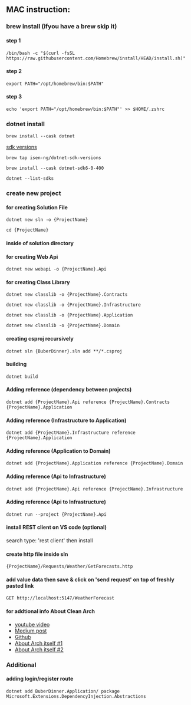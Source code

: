 ## MAC instruction:
### brew install (ifyou have a brew skip it)
#### step 1 
```shell
/bin/bash -c "$(curl -fsSL https://raw.githubusercontent.com/Homebrew/install/HEAD/install.sh)"
```
#### step 2 
```shell
export PATH="/opt/homebrew/bin:$PATH"
```
#### step 3 
```shell
echo 'export PATH="/opt/homebrew/bin:$PATH"' >> $HOME/.zshrc
```

### dotnet install
```shell
brew install --cask dotnet
```
[sdk versions](https://github.com/isen-ng/homebrew-dotnet-sdk-versions) 
```shell
brew tap isen-ng/dotnet-sdk-versions
```
```shell
brew install --cask dotnet-sdk6-0-400
```
```shell
dotnet --list-sdks
```

### create new project
#### for creating Solution File 
```shell
dotnet new sln -o {ProjectName}
```

```shell
cd {ProjectName}
```
#### inside of solution directory
#### for creating Web Api 
```shell
dotnet new webapi -o {ProjectName}.Api
```

#### for creating Class Library 
```shell
dotnet new classlib -o {ProjectName}.Contracts
```
```shell
dotnet new classlib -o {ProjectName}.Infrastructure
```
```shell
dotnet new classlib -o {ProjectName}.Application
```
```shell
dotnet new classlib -o {ProjectName}.Domain
```

#### creating csproj recursively
```shell
dotnet sln {BuberDinner}.sln add **/*.csproj
```

#### building
```shell
dotnet build
```

#### Adding reference (dependency between projects)
```shell
dotnet add {ProjectName}.Api reference {ProjectName}.Contracts {ProjectName}.Application 
```
#### Adding reference (Infrastructure to Application)
```shell
dotnet add {ProjectName}.Infrastructure reference {ProjectName}.Application 
```
#### Adding reference (Application to Domain)
```shell
dotnet add {ProjectName}.Application reference {ProjectName}.Domain 
```
#### Adding reference (Api to Infrastructure)
```shell
dotnet add {ProjectName}.Api reference {ProjectName}.Infrastructure 
```
#### Adding reference (Api to Infrastructure)
```shell
dotnet run --project {ProjectName}.Api
```
#### install REST client on VS code (optional)
search type: 'rest client' then install

#### create http file inside sln
```shell
{ProjectName}/Requests/Weather/GetForecasts.http
```

#### add value data then save & click on 'send request' on top of freshly pasted link
```shell
GET http://localhost:5147/WeatherForecast
```

#### for addtional info About Clean Arch
- [youtube video](https://www.youtube.com/watch?v=fhM0V2N1GpY)
- [Medium post](https://medium.com/c-sharp-progarmming/building-clean-architecture-application-using-asp-net-core-web-api-and-angular-11-backend-81b57c315dfa)
- [Github](https://github.com/iayti/CleanArchitecture)
- [About Arch itself #1](https://www.c-sharpcorner.com/article/clean-architecture-in-asp-net-core-web-api/)
- [About Arch itself #2](https://www.c-sharpcorner.com/article/clean-architecture-with-asp-net-core-webapi/)

### Additional
#### adding login/register route
```shell
dotnet add BuberDinner.Application/ package Microsoft.Extensions.DependencyInjection.Abstractions
```